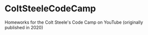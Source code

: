 # ColtSteeleCodeCamp

Homeworks for the Colt Steele's Code Camp on YouTube 
(originally published in 2020)
